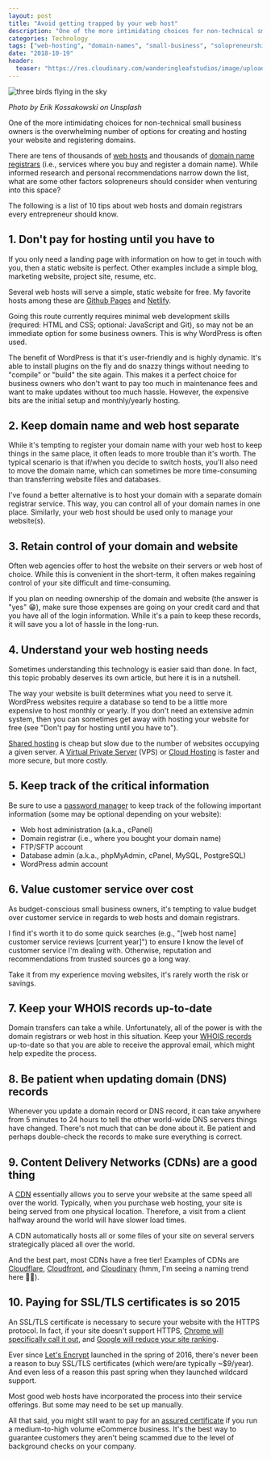 ```yaml
---
layout: post
title: "Avoid getting trapped by your web host"
description: "One of the more intimidating choices for non-technical small business owners is the overwhelming number of options for creating and hosting your website and registering domains. The following is a list of 10 tips about web hosts and domain registrars every entrepreneur should know."
categories: Technology
tags: ["web-hosting", "domain-names", "small-business", "solopreneurship"]
date: "2018-10-19"
header:
  teaser: "https://res.cloudinary.com/wanderingleafstudios/image/upload/b_auto,c_pad,g_center,h_630,w_1200/v1537890988/chrisjmears.com/blog/erik-kossakowski-666859-unsplash.jpg"
---
```


![three birds flying in the sky](https://res.cloudinary.com/wanderingleafstudios/image/upload/v1539969073/chrisjmears.com/blog/erik-kossakowski-666859-unsplash.jpg)

<div class="text-right text-gray-500 text-sm mb-6">
  <em>Photo by Erik Kossakowski on Unsplash</em>
</div>

One of the more intimidating choices for non-technical small business owners is the overwhelming number of options for creating and hosting your website and registering domains.

There are tens of thousands of [web hosts](https://en.wikipedia.org/wiki/Web_hosting_service) and thousands of [domain name registrars](https://en.wikipedia.org/wiki/Domain_name_registrar) (i.e., services where you buy and register a domain name). While informed research and personal recommendations narrow down the list, what are some other factors solopreneurs should consider when venturing into this space?

The following is a list of 10 tips about web hosts and domain registrars every entrepreneur should know.

## 1. Don't pay for hosting until you have to

If you only need a landing page with information on how to get in touch with you, then a static website is perfect. Other examples include a simple blog, marketing website, project site, resume, etc.

Several web hosts will serve a simple, static website for free. My favorite hosts among these are [Github Pages](https://pages.github.com/) and [Netlify](https://www.netlify.com/).

Going this route currently requires minimal web development skills (required: HTML and CSS; optional: JavaScript and Git), so may not be an immediate option for some business owners. This is why WordPress is often used.

The benefit of WordPress is that it's user-friendly and is highly dynamic. It's able to install plugins on the fly and do snazzy things without needing to "compile" or "build" the site again. This makes it a perfect choice for business owners who don't want to pay too much in maintenance fees and want to make updates without too much hassle. However, the expensive bits are the initial setup and monthly/yearly hosting.

## 2. Keep domain name and web host separate

While it's tempting to register your domain name with your web host to keep things in the same place, it often leads to more trouble than it's worth. The typical scenario is that if/when you decide to switch hosts, you'll also need to move the domain name, which can sometimes be more time-consuming than transferring website files and databases.

I've found a better alternative is to host your domain with a separate domain registrar service. This way, you can control all of your domain names in one place. Similarly, your web host should be used only to manage your website(s).

## 3. Retain control of your domain and website

Often web agencies offer to host the website on their servers or web host of choice. While this is convenient in the short-term, it often makes regaining control of your site difficult and time-consuming.

If you plan on needing ownership of the domain and website (the answer is "yes" 😁), make sure those expenses are going on your credit card and that you have all of the login information. While it's a pain to keep these records, it will save you a lot of hassle in the long-run.

## 4. Understand your web hosting needs

Sometimes understanding this technology is easier said than done. In fact, this topic probably deserves its own article, but here it is in a nutshell.

The way your website is built determines what you need to serve it. WordPress websites require a database so tend to be a little more expensive to host monthly or yearly. If you don't need an extensive admin system, then you can sometimes get away with hosting your website for free (see "Don't pay for hosting until you have to").

[Shared hosting](https://en.wikipedia.org/wiki/Web_hosting_service#Shared_web_hosting_service) is cheap but slow due to the number of websites occupying a given server. A [Virtual Private Server](https://en.wikipedia.org/wiki/Virtual_private_server) (VPS) or [Cloud Hosting](https://en.wikipedia.org/wiki/Cloud_computing) is faster and more secure, but more costly.

## 5. Keep track of the critical information

Be sure to use a [password manager](https://en.wikipedia.org/wiki/Password_manager) to keep track of the following important information (some may be optional depending on your website):

- Web host administration (a.k.a., cPanel)
- Domain registrar (i.e., where you bought your domain name)
- FTP/SFTP account
- Database admin (a.k.a., phpMyAdmin, cPanel, MySQL, PostgreSQL)
- WordPress admin account

## 6. Value customer service over cost

As budget-conscious small business owners, it's tempting to value budget over customer service in regards to web hosts and domain registrars.

I find it's worth it to do some quick searches (e.g., "[web host name] customer service reviews [current year]") to ensure I know the level of customer service I'm dealing with. Otherwise, reputation and recommendations from trusted sources go a long way.

Take it from my experience moving websites, it's rarely worth the risk or savings.

## 7. Keep your WHOIS records up-to-date

Domain transfers can take a while. Unfortunately, all of the power is with the domain registrars or web host in this situation. Keep your [WHOIS records](https://en.wikipedia.org/wiki/WHOIS) up-to-date so that you are able to receive the approval email, which might help expedite the process.

## 8. Be patient when updating domain (DNS) records

Whenever you update a domain record or DNS record, it can take anywhere from 5 minutes to 24 hours to tell the other world-wide DNS servers things have changed. There's not much that can be done about it. Be patient and perhaps double-check the records to make sure everything is correct.

## 9. Content Delivery Networks (CDNs) are a good thing

A [CDN](https://en.wikipedia.org/wiki/Content_delivery_network) essentially allows you to serve your website at the same speed all over the world. Typically, when you purchase web hosting, your site is being served from one physical location. Therefore, a visit from a client halfway around the world will have slower load times.

A CDN automatically hosts all or some files of your site on several servers strategically placed all over the world.

And the best part, most CDNs have a free tier! Examples of CDNs are [Cloudflare](https://cloudflare.com/), [Cloudfront](https://aws.amazon.com/cloudfront/), and [Cloudinary](https://cloudinary.com/) (hmm, I'm seeing a naming trend here 🤔😆).

## 10. Paying for SSL/TLS certificates is so 2015

An SSL/TLS certificate is necessary to secure your website with the HTTPS protocol. In fact, if your site doesn't support HTTPS, [Chrome will specifically call it out](https://blog.chromium.org/2018/02/a-secure-web-is-here-to-stay.html), and [Google will reduce your site ranking](https://webmasters.googleblog.com/2014/08/https-as-ranking-signal.html).

Ever since [Let's Encrypt](https://letsencrypt.org/) launched in the spring of 2016, there's never been a reason to buy SSL/TLS certificates (which were/are typically ~\$9/year). And even less of a reason this past spring when they launched wildcard support.

Most good web hosts have incorporated the process into their service offerings. But some may need to be set up manually.

All that said, you might still want to pay for an [assured certificate](https://www.namecheap.com/support/knowledgebase/article.aspx/9508/68/what-is-the-difference-between-very-high-high-medium-and-low-assurance-certificates) if you run a medium-to-high volume eCommerce business. It's the best way to guarantee customers they aren't being scammed due to the level of background checks on your company.
